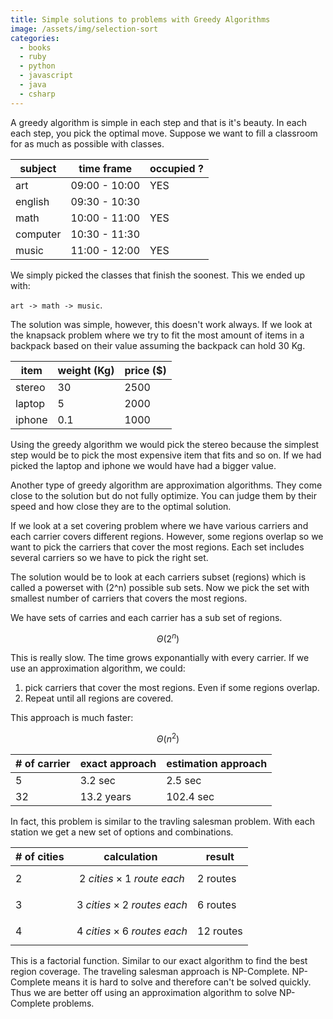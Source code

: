 ```yaml
---
title: Simple solutions to problems with Greedy Algorithms
image: /assets/img/selection-sort
categories:
  - books
  - ruby
  - python
  - javascript
  - java
  - csharp
---
```


A greedy algorithm is simple in each step and that is it's beauty. In each
each step, you pick the optimal move. Suppose we want to fill a classroom for
as much as possible with classes.

| subject  | time frame    | occupied ? |
| -------- | ------------- | ---------- |
| art      | 09:00 - 10:00 | YES        |
| english  | 09:30 - 10:30 |            |
| math     | 10:00 - 11:00 | YES        |
| computer | 10:30 - 11:30 |            |
| music    | 11:00 - 12:00 | YES        |

We simply picked the classes that finish the soonest. This we ended up with:

`art -> math -> music`.

The solution was simple, however, this doesn't work always. If we look at the
knapsack problem where we try to fit the most amount of items in a backpack
based on their value assuming the backpack can hold 30 Kg.

| item   | weight (Kg) | price ($) |
| ------ | ----------- | --------- |
| stereo | 30          | 2500      |
| laptop | 5           | 2000      |
| iphone | 0.1         | 1000      |

Using the greedy algorithm we would pick the stereo because the
simplest step would be to pick the most expensive item that fits and so on. If
we had picked the laptop and iphone we would have had a bigger value.

Another type of greedy algorithm are approximation algorithms. They come close
to the solution but do not fully optimize. You can judge them by their speed and
how close they are to the optimal solution.

If we look at a set covering problem where we have various carriers and each
carrier covers different regions. However, some regions overlap so we want to
pick the carriers that cover the most regions. Each set includes several
carriers so we have to pick the right set.

The solution would be to look at each carriers subset (regions) which is called
a powerset with (2^n) possible sub sets. Now we pick the set with smallest
number of carriers that covers the most regions.

We have sets of carries and each carrier has a sub set of regions.

$$\Theta(2^n)$$

This is really slow. The time grows exponantially with every carrier. If we use
an approximation algorithm, we could:

1. pick carriers that cover the most regions. Even if some regions overlap.
2. Repeat until all regions are covered.

This approach is much faster:

$$\Theta(n^2)$$

| # of carrier | exact approach | estimation approach |
| ------------ | -------------- | ------------------- |
| 5            | 3.2 sec        | 2.5 sec             |
| 32           | 13.2 years     | 102.4 sec           |

In fact, this problem is similar to the travling salesman problem. With each
station we get a new set of options and combinations.

| # of cities | calculation                            | result    |
| ----------- | -------------------------------------- | --------- |
| 2           | $$\ 2\ cities \times 1\ route\ each$$  | 2 routes  |
| 3           | $$\ 3\ cities \times 2\ routes\ each$$ | 6 routes  |
| 4           | $$\ 4\ cities \times 6\ routes\ each$$ | 12 routes |

This is a factorial function. Similar to our exact algorithm to find the best
region coverage. The traveling salesman approach is NP-Complete. NP-Complete
means it is hard to solve and therefore can't be solved quickly. Thus we are
better off using an approximation algorithm to solve NP-Complete problems.
